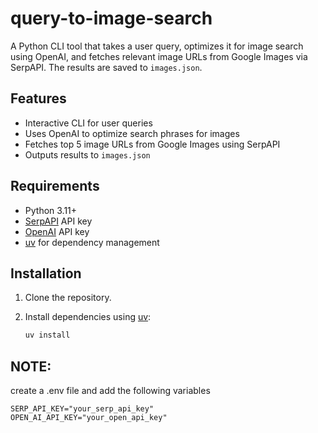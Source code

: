 # query-to-image-search

A Python CLI tool that takes a user query, optimizes it for image search using OpenAI, and fetches relevant image URLs from Google Images via SerpAPI. The results are saved to `images.json`.

## Features

- Interactive CLI for user queries
- Uses OpenAI to optimize search phrases for images
- Fetches top 5 image URLs from Google Images using SerpAPI
- Outputs results to `images.json`

## Requirements

- Python 3.11+
- [SerpAPI](https://serpapi.com/) API key
- [OpenAI](https://platform.openai.com/) API key
- [uv](https://github.com/astral-sh/uv) for dependency management

## Installation

1. Clone the repository.
2. Install dependencies using [uv](https://github.com/astral-sh/uv):

   ```sh
   uv install
   ```


## NOTE: 
create a .env file and add the following variables
```shell
SERP_API_KEY="your_serp_api_key"
OPEN_AI_API_KEY="your_open_api_key"
```
